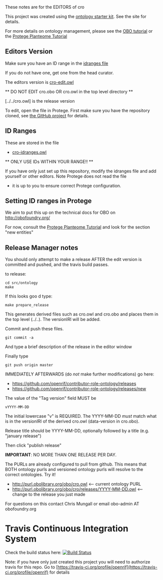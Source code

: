 These notes are for the EDITORS of cro

This project was created using the [ontology starter kit](https://github.com/cmungall/ontology-starter-kit). See the site for details.

For more details on ontology management, please see the [OBO tutorial](https://github.com/jamesaoverton/obo-tutorial) or the [Protege Planteome Tutorial](https://github.com/Planteome/protege-tutorial)

## Editors Version

Make sure you have an ID range in the [idranges file](cro-idranges.owl)

If you do not have one, get one from the head curator.

The editors version is [cro-edit.owl](cro-edit.owl)

** DO NOT EDIT cro.obo OR cro.owl in the top level directory **

[../../cro.owl] is the release version

To edit, open the file in Protege. First make sure you have the repository cloned, see [the GitHub project](https://github.com/openrif/contributor-role-ontology) for details.

## ID Ranges

These are stored in the file

 * [cro-idranges.owl](cro-idranges.owl)

** ONLY USE IDs WITHIN YOUR RANGE!! **

If you have only just set up this repository, modify the idranges file
and add yourself or other editors. Note Protege does not read the file
- it is up to you to ensure correct Protege configuration.


## Setting ID ranges in Protege

We aim to put this up on the technical docs for OBO on http://obofoundry.org/

For now, consult the [Protege Planteome Tutorial](https://github.com/Planteome/protege-tutorial/blob/master/presentations/protege_planteome_tutorial.doc?raw=true) and look for the section "new entities"


## Release Manager notes

You should only attempt to make a release AFTER the edit version is
committed and pushed, and the travis build passes.

to release:

    cd src/ontology
    make

If this looks goo
d type:

    make prepare_release

This generates derived files such as cro.owl and cro.obo and places
them in the top level (../..). The versionIRI will be added.

Commit and push these files.

    git commit -a

And type a brief description of the release in the editor window

Finally type

    git push origin master

IMMEDIATELY AFTERWARDS (do *not* make further modifications) go here:

 * https://github.com/openrif/contributor-role-ontology/releases
 * https://github.com/openrif/contributor-role-ontology/releases/new

The value of the "Tag version" field MUST be

    vYYYY-MM-DD

The initial lowercase "v" is REQUIRED. The YYYY-MM-DD *must* match
what is in the versionIRI of the derived cro.owl (data-version in
cro.obo).

Release title should be YYYY-MM-DD, optionally followed by a title (e.g. "january release")

Then click "publish release"

__IMPORTANT__: NO MORE THAN ONE RELEASE PER DAY.

The PURLs are already configured to pull from github. This means that
BOTH ontology purls and versioned ontology purls will resolve to the
correct ontologies. Try it!

 * http://purl.obolibrary.org/obo/cro.owl <-- current ontology PURL
 * http://purl.obolibrary.org/obo/cro/releases/YYYY-MM-DD.owl <-- change to the release you just made

For questions on this contact Chris Mungall or email obo-admin AT obofoundry.org

# Travis Continuous Integration System

Check the build status here: [![Build Status](https://travis-ci.org/openrif/contributor-role-ontology.svg?branch=master)](https://travis-ci.org/openrif/contributor-role-ontology)

Note: if you have only just created this project you will need to authorize travis for this repo. Go to [https://travis-ci.org/profile/openrif](https://travis-ci.org/profile/openrif) for details

